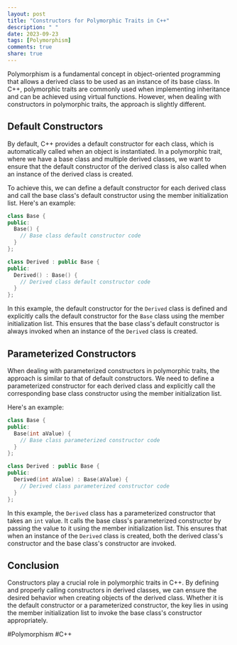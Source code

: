 ```yaml
---
layout: post
title: "Constructors for Polymorphic Traits in C++"
description: " "
date: 2023-09-23
tags: [Polymorphism]
comments: true
share: true
---
```


Polymorphism is a fundamental concept in object-oriented programming that allows a derived class to be used as an instance of its base class. In C++, polymorphic traits are commonly used when implementing inheritance and can be achieved using virtual functions. However, when dealing with constructors in polymorphic traits, the approach is slightly different.

## Default Constructors

By default, C++ provides a default constructor for each class, which is automatically called when an object is instantiated. In a polymorphic trait, where we have a base class and multiple derived classes, we want to ensure that the default constructor of the derived class is also called when an instance of the derived class is created.

To achieve this, we can define a default constructor for each derived class and call the base class's default constructor using the member initialization list. Here's an example:

```cpp
class Base {
public:
  Base() {
    // Base class default constructor code
  }
};

class Derived : public Base {
public:
  Derived() : Base() {
    // Derived class default constructor code
  }
};
```

In this example, the default constructor for the `Derived` class is defined and explicitly calls the default constructor for the `Base` class using the member initialization list. This ensures that the base class's default constructor is always invoked when an instance of the `Derived` class is created.

## Parameterized Constructors

When dealing with parameterized constructors in polymorphic traits, the approach is similar to that of default constructors. We need to define a parameterized constructor for each derived class and explicitly call the corresponding base class constructor using the member initialization list.

Here's an example:

```cpp
class Base {
public:
  Base(int aValue) {
    // Base class parameterized constructor code
  }
};

class Derived : public Base {
public:
  Derived(int aValue) : Base(aValue) {
    // Derived class parameterized constructor code
  }
};
```

In this example, the `Derived` class has a parameterized constructor that takes an `int` value. It calls the base class's parameterized constructor by passing the value to it using the member initialization list. This ensures that when an instance of the `Derived` class is created, both the derived class's constructor and the base class's constructor are invoked.

## Conclusion

Constructors play a crucial role in polymorphic traits in C++. By defining and properly calling constructors in derived classes, we can ensure the desired behavior when creating objects of the derived class. Whether it is the default constructor or a parameterized constructor, the key lies in using the member initialization list to invoke the base class's constructor appropriately.

#Polymorphism #C++